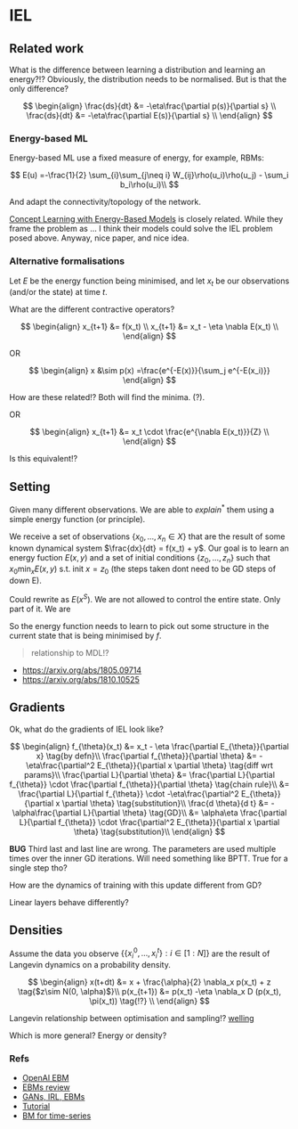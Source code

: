# IEL

## Related work

What is the difference between learning a distribution and learning an energy?!?
Obviously, the distribution needs to be normalised. But is that the only difference?

$$
\begin{align}
\frac{ds}{dt} &= -\eta\frac{\partial p(s)}{\partial s} \\
\frac{ds}{dt} &= -\eta\frac{\partial E(s)}{\partial s} \\
\end{align}
$$


### Energy-based ML

Energy-based ML use a fixed measure of energy, for example, RBMs:

$$
E(u) =-\frac{1}{2} \sum_{i}\sum_{j\neq i} W_{ij}\rho(u_i)\rho(u_j) - \sum_i b_i\rho(u_i)\\
$$

And adapt the connectivity/topology of the network.


[Concept Learning with Energy-Based Models](https://arxiv.org/abs/1811.02486) is closely related. While they frame the problem as ... I think their models could solve the IEL problem posed above. Anyway, nice paper, and nice idea.


### Alternative formalisations

Let $E$ be the energy function being minimised, and let $x_t$ be our observations (and/or the state) at time $t$.

What are the different contractive operators?

$$
\begin{align}
x_{t+1} &= f(x_t) \\
x_{t+1} &= x_t - \eta \nabla E(x_t) \\
\end{align}
$$

OR

$$
\begin{align}
x &\sim p(x) =\frac{e^{-E(x)}}{\sum_j e^{-E(x_i)}}
\end{align}
$$

How are these related!? Both will find the minima. (?).

OR

$$
\begin{align}
x_{t+1} &= x_t \cdot \frac{e^{\nabla E(x_t)}}{Z} \\
\end{align}
$$

Is this equivalent!?

## Setting

Given many different observations. We are able to _explain_$^{* }$ them using a simple energy function (or principle).

We receive a set of observations $\{x_0, \dots, x_n \in X\}$ that are the result of some known dynamical system $\frac{dx}{dt} = f(x_t) + y$. Our goal is to learn an energy fuction $E(x, y)$ and a set of initial conditions $\{z_0, \dots, z_n\}$ such that $x_0 \mathop{\text{min}}_x E(x, y) \text{ s.t. init } x=z_0$ (the steps taken dont need to be GD steps of down E).

Could rewrite as $E(x^S)$. We are not allowed to control the entire state. Only part of it. We are

So the energy function needs to learn to pick out some structure in the current state that is being minimised by $f$.

> relationship to MDL!?

- https://arxiv.org/abs/1805.09714
- https://arxiv.org/abs/1810.10525

## Gradients

Ok, what do the gradients of IEL look like?

$$
\begin{align}
f_{\theta}(x_t) &= x_t - \eta \frac{\partial E_{\theta}}{\partial x} \tag{by defn}\\
\frac{\partial f_{\theta}}{\partial \theta} &= -\eta\frac{\partial^2 E_{\theta}}{\partial x \partial \theta} \tag{diff wrt params}\\
\frac{\partial L}{\partial \theta} &= \frac{\partial L}{\partial f_{\theta}} \cdot \frac{\partial f_{\theta}}{\partial \theta} \tag{chain rule}\\
&=  \frac{\partial L}{\partial f_{\theta}} \cdot -\eta\frac{\partial^2 E_{\theta}}{\partial x \partial \theta} \tag{substitution}\\
\frac{d \theta}{d t} &= -\alpha\frac{\partial L}{\partial \theta} \tag{GD}\\
&=  \alpha\eta \frac{\partial L}{\partial f_{\theta}} \cdot \frac{\partial^2 E_{\theta}}{\partial x \partial \theta} \tag{substitution}\\
\end{align}
$$

__BUG__ Third last and last line are wrong. The parameters are used multiple times over the inner GD iterations. Will need something like BPTT. True for a single step tho?

How are the dynamics of training with this update different from GD?

Linear layers behave differently?

## Densities

Assume the data you observe $\{\{x^0_i, \dots, x^t_i\}: i\in [1:N] \}$ are the result of Langevin dynamics on a probability density.

$$
\begin{align}
x(t+dt) &= x + \frac{\alpha}{2} \nabla_x p(x_t) + z \tag{$z\sim N(0, \alpha)$}\\
p(x_{t+1}) &= p(x_t) -\eta \nabla_x D (p(x_t), \pi(x_t)) \tag{!?} \\
\end{align}
$$

Langevin relationship between optimisation and sampling!? [welling](https://www.ics.uci.edu/~welling/publications/papers/stoclangevin_v6.pdf)

Which is more general? Energy or density?


### Refs

- [OpenAI EBM](https://arxiv.org/abs/1811.02486)
- [EBMs review](https://arxiv.org/abs/1708.06008)
- [GANs, IRL, EBMs](https://arxiv.org/abs/1611.03852)
- [Tutorial](http://yann.lecun.com/exdb/publis/pdf/lecun-06.pdf)
- [BM for time-series](https://arxiv.org/pdf/1708.06004.pdf)
